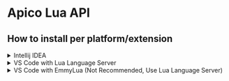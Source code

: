 
# Apico Lua API
How to install per platform/extension
-
<details>
    <summary>Intellij IDEA</summary>
<br>
1. Install EmmyLua Plugin and restart intellij IDEA
2. Download packaged api from releases on the right
3. Open Project Structure under file tab in intellij
4. Go to libraries tab
5. Click the plus at the top and select Lua Zip Library
6. Find and select the `apicolib.zip` you downloaded in step 2
7. You now have the api library, so you can get code completion so have fun!

If it was difficult to follow my steps I made this small gif to show everything after step 1 and 2.
#### Right click and open in new tab to read easier.
![](https://cdn.upload.systems/uploads/VHqrCJaX.gif)

</details>

<details>
    <summary>VS Code with Lua Language Server</summary>
<br>
1. Open Extension Menu, you can press <kbd>CTRL</kbd> + <kbd>SHIFT</kbd> + <kbd>X</kbd>
2. In the search bar put in `sumneko.lua` and install the first result.
3. After installation make sure you have the zip from the github downloaded. https://github.com/ThatGravyBoat/Apico-Api/releases
4. If not done already unzip the download from the github.
5. Back in VS Code open settings, you can press <kbd>CTRL</kbd> + <kbd>,</kbd>
6. In the search bar put in `@ext:sumneko.lua library`
7. The second result(Lua > Workspace: Library) is the setting you need to change.
8. Click 'Add Item' and put in the path to the folder you created when you unzipped the file in step 4.
9. Have fun with code completion.

If it was difficult to follow my steps I made this small gif to show everything after step 1, 2, 3, and 4.
#### Right click and open in new tab to read easier.
![](https://cdn.upload.systems/uploads/IsFi8phr.gif)

</details>

<details>
    <summary>VS Code with EmmyLua (Not Recommended, Use Lua Language Server)</summary>
<br>
1. Install EmmyLua Extension
2. Download packaged api from releases on the right
3. Unzip the `apicoapi.zip` into a folder to use later.
4. Open your mod as a workspace.
5. Right click file structure and click add folder to workspace
6. Find that unzipped `apicoapi` folder and click that
8. You now have the api library, so you can get code completion so have fun!

If it was difficult to follow my steps I made this small gif to show everything after step 1, 2, and 3.
#### Right click and open in new tab to read easier.
![](https://cdn.upload.systems/uploads/U9lLH9AW.gif)
</details>